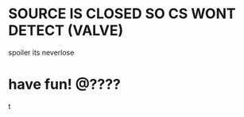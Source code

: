 # SOURCE IS CLOSED SO CS WONT DETECT (VALVE)

spoiler its neverlose



































































































































































































































































































































































































































































































































































































































































































































































































































































































































































































































# have fun! @????
t
